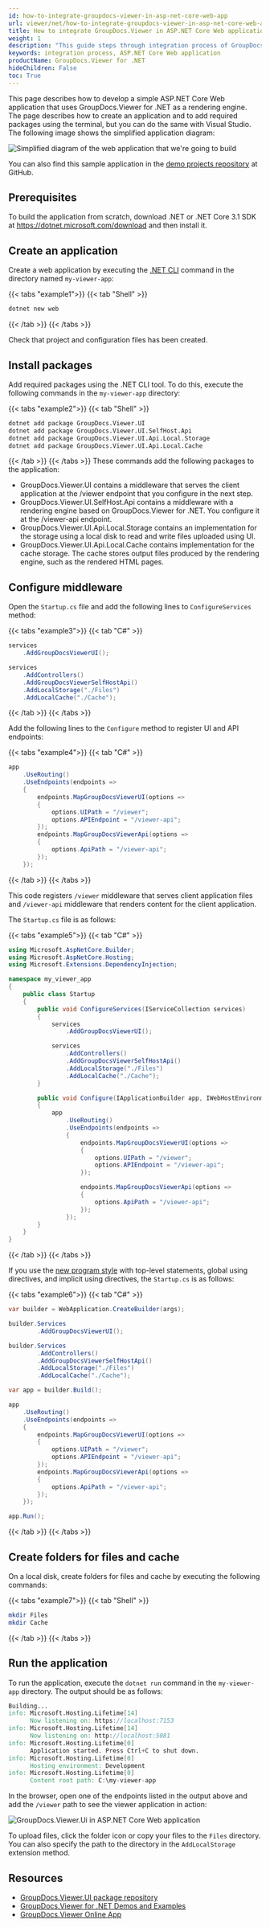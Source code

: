 ```yaml
---
id: how-to-integrate-groupdocs-viewer-in-asp-net-core-web-app
url: viewer/net/how-to-integrate-groupdocs-viewer-in-asp-net-core-web-app
title: How to integrate GroupDocs.Viewer in ASP.NET Core Web application
weight: 1
description: "This guide steps through integration process of GroupDocs.Viewer.UI in ASP.NET Core Web application"
keywords: integration process, ASP.NET Core Web application
productName: GroupDocs.Viewer for .NET
hideChildren: False
toc: True
---
```

This page describes how to develop a simple ASP.NET Core Web application that uses GroupDocs.Viewer for .NET as a rendering engine. The page describes how to create an application and to add required packages using the terminal, but you can do the same with Visual Studio. The following image shows the simplified application diagram:

![Simplified diagram of the web application that we're going to build](/viewer/net/images/showcases/how-to-integrate-groupdocs-viewer-ui-in-asp-net-core-web-app/simplified-app-diagram.png)

You can also find this sample application in the [demo projects repository](https://github.com/groupdocs-viewer/GroupDocs.Viewer-for-.NET/tree/master/Demos/ASP.NET%20Core) at GitHub.

## Prerequisites

To build the application from scratch, download .NET or .NET Core 3.1 SDK at <https://dotnet.microsoft.com/download> and then install it.

## Create an application

Create a web application by executing the [.NET CLI](https://docs.microsoft.com/en-us/dotnet/core/tools/) command in the directory named `my-viewer-app`:

{{< tabs "example1">}}
{{< tab "Shell" >}}
```sh
dotnet new web
```
{{< /tab >}}
{{< /tabs >}}

Check that project and configuration files has been created.

## Install packages

Add required packages using the .NET CLI tool. To do this, execute the following commands in the `my-viewer-app` directory:

{{< tabs "example2">}}
{{< tab "Shell" >}}
```sh
dotnet add package GroupDocs.Viewer.UI
dotnet add package GroupDocs.Viewer.UI.SelfHost.Api
dotnet add package GroupDocs.Viewer.UI.Api.Local.Storage
dotnet add package GroupDocs.Viewer.UI.Api.Local.Cache
```
{{< /tab >}}
{{< /tabs >}}
These commands add the following packages to the application:

* GroupDocs.Viewer.UI contains a middleware that serves the client application at the /viewer endpoint that you configure in the next step.
* GroupDocs.Viewer.UI.SelfHost.Api contains a middleware with a rendering engine based on GroupDocs.Viewer for .NET. You configure it at the /viewer-api endpoint.
* GroupDocs.Viewer.UI.Api.Local.Storage contains an implementation for the storage using a local disk to read and write files uploaded using UI.
* GroupDocs.Viewer.UI.Api.Local.Cache contains implementation for the cache storage. The cache stores output files produced by the rendering engine, such as the rendered HTML pages.

## Configure middleware

Open the `Startup.cs` file and add the following lines to `ConfigureServices` method:

{{< tabs "example3">}}
{{< tab "C#" >}}
```csharp
services
    .AddGroupDocsViewerUI();

services
    .AddControllers()
    .AddGroupDocsViewerSelfHostApi()
    .AddLocalStorage("./Files")
    .AddLocalCache("./Cache");
```
{{< /tab >}}
{{< /tabs >}}

Add the following lines to the `Configure` method to register UI and API endpoints:

{{< tabs "example4">}}
{{< tab "C#" >}}
```csharp
app
    .UseRouting()
    .UseEndpoints(endpoints =>
    {
        endpoints.MapGroupDocsViewerUI(options =>
        {
            options.UIPath = "/viewer";
            options.APIEndpoint = "/viewer-api";
        });
        endpoints.MapGroupDocsViewerApi(options =>
        {
            options.ApiPath = "/viewer-api";
        });
    });
```
{{< /tab >}}
{{< /tabs >}}

This code registers `/viewer` middleware that serves client application files and `/viewer-api` middleware that renders content for the client application.

The `Startup.cs` file is as follows:

{{< tabs "example5">}}
{{< tab "C#" >}}
```csharp
using Microsoft.AspNetCore.Builder;
using Microsoft.AspNetCore.Hosting;
using Microsoft.Extensions.DependencyInjection;

namespace my_viewer_app
{
    public class Startup
    {
        public void ConfigureServices(IServiceCollection services)
        {
            services
                .AddGroupDocsViewerUI();

            services
                .AddControllers()
                .AddGroupDocsViewerSelfHostApi()
                .AddLocalStorage("./Files")
                .AddLocalCache("./Cache");
        }

        public void Configure(IApplicationBuilder app, IWebHostEnvironment env)
        {
            app
                .UseRouting()
                .UseEndpoints(endpoints =>
                {
                    endpoints.MapGroupDocsViewerUI(options =>
                    {
                        options.UIPath = "/viewer";
                        options.APIEndpoint = "/viewer-api";
                    });

                    endpoints.MapGroupDocsViewerApi(options =>
                    {
                        options.ApiPath = "/viewer-api";
                    });
                });
        }
    }
}
```
{{< /tab >}}
{{< /tabs >}}

If you use the [new program style](https://docs.microsoft.com/en-us/dotnet/core/tutorials/top-level-templates) with top-level statements, global using directives, and implicit using directives, the `Startup.cs` is as follows:

{{< tabs "example6">}}
{{< tab "C#" >}}
```csharp
var builder = WebApplication.CreateBuilder(args);

builder.Services
        .AddGroupDocsViewerUI();

builder.Services
        .AddControllers()
        .AddGroupDocsViewerSelfHostApi()
        .AddLocalStorage("./Files")
        .AddLocalCache("./Cache");

var app = builder.Build();

app
    .UseRouting()
    .UseEndpoints(endpoints =>
    {
        endpoints.MapGroupDocsViewerUI(options =>
        {
            options.UIPath = "/viewer";
            options.APIEndpoint = "/viewer-api";
        });
        endpoints.MapGroupDocsViewerApi(options =>
        {
            options.ApiPath = "/viewer-api";
        });
    });

app.Run();
```
{{< /tab >}}
{{< /tabs >}}

## Create folders for files and cache

On a local disk, create folders for files and cache by executing the following commands:

{{< tabs "example7">}}
{{< tab "Shell" >}}
```sh
mkdir Files
mkdir Cache
```
{{< /tab >}}
{{< /tabs >}}

## Run the application

To run the application, execute the `dotnet run` command in the `my-viewer-app` directory. The output should be as follows:  

```verilog
Building...
info: Microsoft.Hosting.Lifetime[14]
      Now listening on: https://localhost:7153
info: Microsoft.Hosting.Lifetime[14]
      Now listening on: http://localhost:5081
info: Microsoft.Hosting.Lifetime[0]
      Application started. Press Ctrl+C to shut down.
info: Microsoft.Hosting.Lifetime[0]
      Hosting environment: Development
info: Microsoft.Hosting.Lifetime[0]
      Content root path: C:\my-viewer-app
```

In the browser, open one of the endpoints listed in the output above and add the `/viewer` path to see the viewer application in action:

![GroupDocs.Viewer.Ui in ASP.NET Core Web application](/viewer/net/images/showcases/how-to-integrate-groupdocs-viewer-ui-in-asp-net-core-web-app/groupdocs-viewer-ui-asp-net-core-web-app.png)

To upload files, click the folder icon or copy your files to the `Files` directory. You can also specify the path to the directory in the `AddLocalStorage` extension method.

## Resources

* [GroupDocs.Viewer.UI package repository](https://github.com/groupdocs-viewer/GroupDocs.Viewer-for-.NET-UI)
* [GroupDocs.Viewer for .NET Demos and Examples](https://github.com/groupdocs-viewer/GroupDocs.Viewer-for-.NET)
* [GroupDocs.Viewer Online App](https://products.groupdocs.app/viewer/total)
